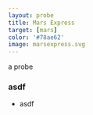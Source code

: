```yaml
---
layout: probe
title: Mars Express
target: [mars]
color: '#78ae62'
image: marsexpress.svg
---
```


a probe

### asdf

 - asdf

